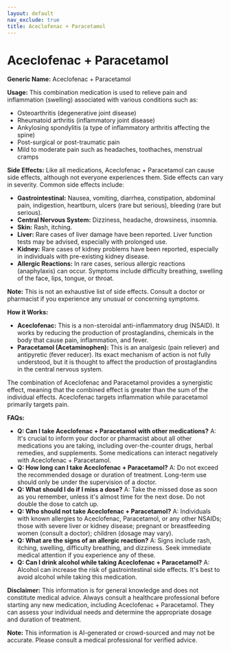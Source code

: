 ```yaml
---
layout: default
nav_exclude: true
title: Aceclofenac + Paracetamol
---
```


# Aceclofenac + Paracetamol

**Generic Name:** Aceclofenac + Paracetamol

**Usage:** This combination medication is used to relieve pain and inflammation (swelling) associated with various conditions such as:

* Osteoarthritis (degenerative joint disease)
* Rheumatoid arthritis (inflammatory joint disease)
* Ankylosing spondylitis (a type of inflammatory arthritis affecting the spine)
* Post-surgical or post-traumatic pain
* Mild to moderate pain such as headaches, toothaches, menstrual cramps


**Side Effects:**  Like all medications, Aceclofenac + Paracetamol can cause side effects, although not everyone experiences them.  Side effects can vary in severity. Common side effects include:

* **Gastrointestinal:** Nausea, vomiting, diarrhea, constipation, abdominal pain, indigestion, heartburn,  ulcers (rare but serious), bleeding (rare but serious).
* **Central Nervous System:** Dizziness, headache, drowsiness, insomnia.
* **Skin:** Rash, itching.
* **Liver:**  Rare cases of liver damage have been reported.  Liver function tests may be advised, especially with prolonged use.
* **Kidney:**  Rare cases of kidney problems have been reported, especially in individuals with pre-existing kidney disease.
* **Allergic Reactions:**  In rare cases, serious allergic reactions (anaphylaxis) can occur. Symptoms include difficulty breathing, swelling of the face, lips, tongue, or throat.

**Note:** This is not an exhaustive list of side effects. Consult a doctor or pharmacist if you experience any unusual or concerning symptoms.


**How it Works:**

* **Aceclofenac:** This is a non-steroidal anti-inflammatory drug (NSAID). It works by reducing the production of prostaglandins, chemicals in the body that cause pain, inflammation, and fever.
* **Paracetamol (Acetaminophen):** This is an analgesic (pain reliever) and antipyretic (fever reducer).  Its exact mechanism of action is not fully understood, but it is thought to affect the production of prostaglandins in the central nervous system.

The combination of Aceclofenac and Paracetamol provides a synergistic effect, meaning that the combined effect is greater than the sum of the individual effects.  Aceclofenac targets inflammation while paracetamol primarily targets pain.


**FAQs:**

* **Q: Can I take Aceclofenac + Paracetamol with other medications?** A:  It's crucial to inform your doctor or pharmacist about all other medications you are taking, including over-the-counter drugs, herbal remedies, and supplements.  Some medications can interact negatively with Aceclofenac + Paracetamol.
* **Q: How long can I take Aceclofenac + Paracetamol?** A:  Do not exceed the recommended dosage or duration of treatment.  Long-term use should only be under the supervision of a doctor.
* **Q: What should I do if I miss a dose?** A: Take the missed dose as soon as you remember, unless it's almost time for the next dose.  Do not double the dose to catch up.
* **Q: Who should not take Aceclofenac + Paracetamol?** A:  Individuals with known allergies to Aceclofenac, Paracetamol, or any other NSAIDs; those with severe liver or kidney disease; pregnant or breastfeeding women (consult a doctor); children (dosage may vary).
* **Q: What are the signs of an allergic reaction?** A:  Signs include rash, itching, swelling, difficulty breathing, and dizziness. Seek immediate medical attention if you experience any of these.
* **Q: Can I drink alcohol while taking Aceclofenac + Paracetamol?** A: Alcohol can increase the risk of gastrointestinal side effects. It's best to avoid alcohol while taking this medication.


**Disclaimer:** This information is for general knowledge and does not constitute medical advice.  Always consult a healthcare professional before starting any new medication, including Aceclofenac + Paracetamol.  They can assess your individual needs and determine the appropriate dosage and duration of treatment.


**Note:** This information is AI-generated or crowd-sourced and may not be accurate. Please consult a medical professional for verified advice.